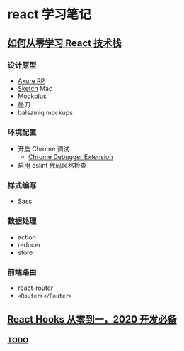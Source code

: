 # react 学习笔记
## [如何从零学习 React 技术栈](https://gitbook.cn/gitchat/column/59ae12fdbc511269a95f9616)

### 设计原型
* [Axure RP](https://www.axure.com/)
* [Sketch](https://www.sketchapp.com/) Mac
* [Mockplus](https://www.mockplus.cn/)
* 墨刀
* balsamiq mockups

### 环境配置
* 开启 Chrome 调试
	* [Chrome Debugger Extension](https://marketplace.visualstudio.com/items?itemName=msjsdiag.debugger-for-chrome)
* 启用 eslint 代码风格检查

### 样式编写
* Sass

### 数据处理
* action
* reducer
* store

### 前端路由
* react-router
* `<Router></Router>`


## [React Hooks 从零到一，2020 开发必备](https://gitbook.cn/books/5f3a20db4c499a313654389a/index.html)

### [TODO]()